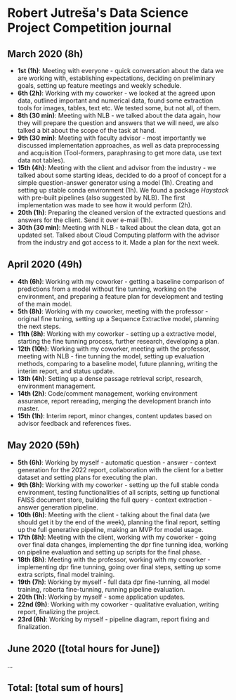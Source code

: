 # Robert Jutreša's Data Science Project Competition journal

## March 2020 (8h)

* **1st (1h)**: Meeting with everyone - quick conversation about the data we are working with, establishing expectations, deciding on preliminary goals, setting up feature meetings and weekly schedule.
* **6th (2h)**: Working with my coworker - we looked at the agreed upon data, outlined important and numerical data, found some extraction tools for images, tables, text etc. We tested some, but not all, of them.
* **8th (30 min)**: Meeting with NLB - we talked about the data again, how they will prepare the question and answers that we will need, we also talked a bit about the scope of the task at hand.
* **9th (30 min)**: Meeting with faculty advisor - most importantly we discussed implementation approaches, as well as data preprocessing and acquisition (Tool-formers, paraphrasing to get more data, use text data not tables).
* **15th (4h)**: Meeting with the client and advisor from the industry - we talked about some starting ideas, decided to do a proof of concept for a simple question-answer generator using a model (1h). Creating and setting up stable conda environment (1h). We found a package *Haystack* with pre-built pipelines (also suggested by NLB). The first implementation was made to see how it would perform (2h).
* **20th (1h)**: Preparing the cleaned version of the extracted questions and answers for the client. Send it over e-mail (1h).
* **30th (30 min)**: Meeting with NLB - talked about the clean data, got an updated set. Talked about Cloud Computing platform with the advisor from the industry and got access to it. Made a plan for the next week.

## April 2020 (49h)
* **4th (6h)**: Working with my coworker - getting a baseline comparison of predictions from a model without fine tunning, working on the environment, and preparing a feature plan for development and testing of the main model.
* **5th (8h)**: Working with my coworker, meeting with the professor - original fine tuning, setting up a Sequence Extractive model, planning the next steps.
* **11th (8h)**: Working with my coworker - setting up a extractive model, starting the fine tunning process, further research, developing a plan.
* **12th (10h)**: Working with my coworker, meeting with the professor, meeting with NLB - fine tunning the model, setting up evaluation methods, comparing to a baseline model, future planning, writing the interim report, and status update.
* **13th (4h)**: Setting up a dense passage retrieval script, research, environment management.
* **14th (2h)**: Code/comment management, working environment assurance, report rereading, merging the development branch into master.
* **15th (1h)**: Interim report, minor changes, content updates based on advisor feedback and references fixes.  

## May 2020 (59h)
* **5th (6h)**: Working by myself - automatic question - answer - context generation for the 2022 report, collaboration with the client for a better dataset and setting plans for executing the plan.
* **9th (8h)**: Working with my coworker - setting up the full stable conda environment, testing functionalities of all scripts, setting up functional FAISS document store, building the full query - context extraction - answer generation pipeline.
* **10th (6h)**: Meeting with the client - talking about the final data (we should get it by the end of the week), planning the final report, setting up the full generative pipeline, making an MVP for model usage.
* **17th (8h)**: Meeting with the client, working with my coworker - going over final data changes, implementing the dpr fine tunning idea, working on pipeline evaluation and setting up scripts for the final phase.
* **18th (8h)**: Meeting with the professor, working with my coworker - implementing dpr fine tunning, going over final steps, setting up some extra scripts, final model training.
* **19th (7h)**: Working by myself - full data dpr fine-tunning, all model training, roberta fine-tunning, running pipeline evaluation.
* **20th (1h)**: Working by myself - some application updates.
* **22nd (9h)**: Working with my coworker - qualitative evaluation, writing report, finalizing the project.
* **23rd (6h)**: Working by myself - pipeline diagram, report fixing and finalization.

## June 2020 ([total hours for June])

...

## Total: [total sum of hours]

